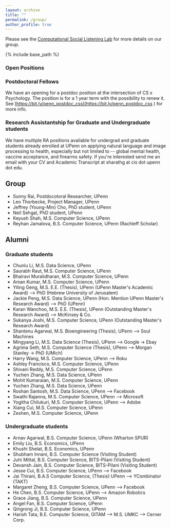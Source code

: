 ```yaml
---
layout: archive
title: ""
permalink: /group/
author_profile: true
---
```


Please see the [Computational Social Listening Lab](https://csl-lab-upenn.github.io/) for more details on our group. 

{% include base_path %}

### Open Positions 

[//]: # (We have an opening for a postdoc position on developing computational methods for precision public health communication in the context of vaccine acceptane in India and Sub-saharan Africa. The position is for a 1 year term with the possibility to renew it for 3 years. https://t.co/ACtCI14eUk is more info.) 

[//]: # (We do not have any open positions at this point. However if you are interested in applications of natural language and image processing to health, especially but not limited to  -- vaccine acceptance, firearms safety, and global mental health, send me an email with your CV at sharathg at cis dot upenn dot edu. We will get back to you as new positions open up.) 

### Postdoctoral Fellows
We have an opening for a postdoc position at the intersection of CS x Psychology. The position is for a 1 year term with the possibility to renew it. See [https://bit.ly/penn_postdoc_css](https://bit.ly/penn_postdoc_css ) for more info. 

### Research Assistantship for Graduate and Undergraduate students
We have multiple RA positions available for undergrad and graduate students already enrolled at UPenn on applying natural language and image processing to health, especially but not limited to  -- global mental health, vaccine acceptance, and firearms safety. If you're interested send me an email with your CV and Academic Transcript at sharathg at cis dot upenn dot edu. 

## Group
+ Sunny Rai, Postdocotoral Researcher, UPenn
+ Leo Thorbecke, Project Manager, UPenn
+ Jeffrey (Young-Min) Cho, PhD student, UPenn
+ Neil Sehgal, PhD student, UPenn
+ Keyush Shah, M.S. Computer Science, UPenn
+ Reyhan Jamalova, B.S. Computer Science, UPenn (Rachleff Scholar)
  
## Alumni
### Graduate students
+ Chunlu Li, M.S. Data Science, UPenn
+ Saurabh Raut, M.S. Computer Science, UPenn
+ Bhairavi Muralidharan, M.S. Computer Science, UPenn
+ Aman Kumar, M.S. Computer Science, UPenn
+ Yiling Geng, M.S. E.E. (Thesis), UPenn (UPenn Master's Academic Award) --> PhD (Hebrew University of Jerusalem)
+ Jackie Peng, M.S. Data Science, UPenn (Hon. Mention UPenn Master's Research Award) --> PhD (UPenn)
+ Karan Wanchoo, M.S. E.E. (Thesis), UPenn (Outstanding Master's Research Award) --> McKinsey \& Co.
+ Sukanya Joshi, M.S. Computer Science, UPenn (Outstanding Master's Research Award)
+ Shantenu Agarwal, M.S. Bioengineering (Thesis), UPenn –> Soul Machines
+ Mingyang Li, M.S. Data Science (Thesis), UPenn –> Google -> Ebay
+ Agrima Seth, M.S. Computer Science (Thesis), UPenn –> Morgan Stanley -> PhD (UMich)
+ Harry Wang, M.S. Computer Science, UPenn --> Roku 
+ Ashley Francisco, M.S. Computer Science, UPenn
+ Shivani Reddy, M.S. Computer Science, UPenn
+ Yuchen Zhang, M.S. Data Science, UPenn
+ Mohit Kumaraian, M.S. Computer Science, UPenn
+ Yuchen Zhang, M.S. Data Science, UPenn
+ Roshan Santosh, M.S. Data Science, UPenn –> Facebook
+ Swathi Rajanna, M.S. Computer Science, UPenn –> Microsoft
+ Yogitha Chilukuri, M.S. Computer Science, UPenn –> Adobe
+ Xiang Cui, M.S. Computer Science, UPenn
+ Zeshen, M.S. Computer Science, UPenn

### Undergraduate students

+ Arnav Agarwal, B.S. Computer Science, UPenn (Wharton SPUR)
+ Emily Liu, B.S. Economics, UPenn
+ Khushi Shelat, B.S. Economics, UPenn
+ Shubham Innani, B.S. Computer Science (Visiting Student)
+ Juhi Mittal, B.S. Computer Science, BITS-Pilani (Visiting Student)
+ Devansh Jain, B.S. Computer Science, BITS-Pilani (Visiting Student)
+ Jesse Cui, B.S. Computer Science, UPenn –> Facebook
+ Jai Thirani, B.A.S Computer Science, (Thesis) UPenn --> YCombinator (TAKT)
+ Margaret Zheng, B.S. Computer Science, UPenn –> Facebook
+ He Chen, B.S. Computer Science, UPenn –> Amazon Robotics
+ Grace Jiang, B.S. Computer Science, UPenn
+ Angel Fan, B.S. Computer Science, UPenn
+ Qingrong Ji, B.S. Computer Science, UPenn
+ Harish Tata, B.E. Computer Science, GITAM –> M.S. UMKC –> Cerner Corp.
